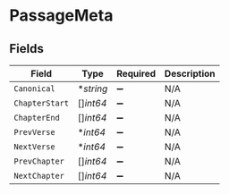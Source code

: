 # PassageMeta


## Fields

| Field              | Type               | Required           | Description        |
| ------------------ | ------------------ | ------------------ | ------------------ |
| `Canonical`        | **string*          | :heavy_minus_sign: | N/A                |
| `ChapterStart`     | []*int64*          | :heavy_minus_sign: | N/A                |
| `ChapterEnd`       | []*int64*          | :heavy_minus_sign: | N/A                |
| `PrevVerse`        | **int64*           | :heavy_minus_sign: | N/A                |
| `NextVerse`        | **int64*           | :heavy_minus_sign: | N/A                |
| `PrevChapter`      | []*int64*          | :heavy_minus_sign: | N/A                |
| `NextChapter`      | []*int64*          | :heavy_minus_sign: | N/A                |